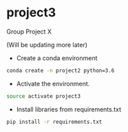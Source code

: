 # project3
Group Project X

(Will be updating more later)

* Create a conda environment

```sh
conda create -n project2 python=3.6
```

* Activate the environment.

```sh
source activate project3
```

* Install libraries from requirements.txt

```sh
pip install -r requirements.txt
```
